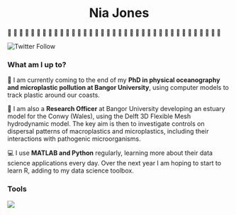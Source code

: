 <h1 align="center"> Nia Jones </h1>

:ocean: :ocean: :ocean: :ocean: :ocean: :ocean: :ocean: :ocean: :ocean: :ocean: :ocean: :ocean: :ocean: :ocean: :ocean: :ocean: :ocean: :ocean: :ocean: :ocean: :ocean: :ocean: :ocean: :ocean: :ocean: :ocean: :ocean: :ocean: :ocean: :ocean: :ocean: :ocean: :ocean: :ocean: :ocean: :ocean: :ocean:

<img alt="Twitter Follow" src="https://img.shields.io/twitter/follow/_niahjones?label=Follow%20me&logoColor=magenta&style=social">

### What am I up to?

:ocean: I am currently coming to the end of my **PhD in physical oceanography and microplastic pollution at Bangor University**, using computer models to track plastic around our coasts. 

:microbe: I am also a **Research Officer** at Bangor University developing an estuary model for the Conwy (Wales), using the Delft 3D Flexible Mesh hydrodynamic model. The key aim is then to investigate controls on dispersal patterns of macroplastics and microplastics, including their interactions with pathogenic microorganisms.

:computer: I use **MATLAB and Python** regularly, learning more about their data science applications every day. Over the next year I am hoping to start to learn R, adding to my data science toolbox. 

### Tools 

![](https://img.shields.io/badge/Code-Python-informational?style=flat&logo=python&logoColor=white&color=6aa6f8)
